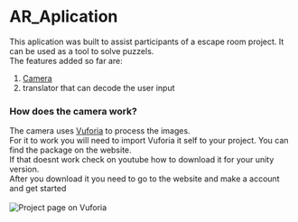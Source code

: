 # AR_Aplication

This aplication was built to assist participants of a escape room project. It can be used as a tool to solve puzzels.  
The features added so far are:
1. [Camera]([mdLibrary/CAMERA.md)
2. translator that can decode the user input

### How does the camera work?
The camera uses [Vuforia](https://link-url-here.org) to process the images.  
For it to work you will need to import Vuforia it self to your project. You can find the package on the website.  
If that doesnt work check on youtube how to download it for your unity version.  
After you download it you need to go to the website and make a account and get started  
</br>
![Project page on Vuforia](https://cdn.discordapp.com/attachments/643913270746677269/981466207037321277/unknown.png)

